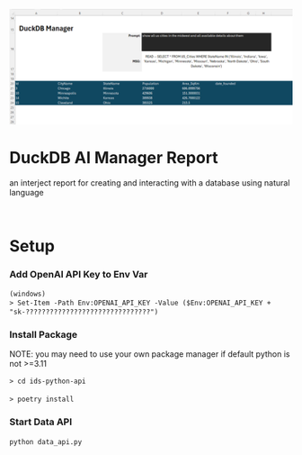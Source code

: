 ![alt](./ai_report.png)

# DuckDB AI Manager Report 
an interject report for creating and interacting with a database using natural language

<br>

# Setup

### Add OpenAI API Key to Env Var
```
(windows)
> Set-Item -Path Env:OPENAI_API_KEY -Value ($Env:OPENAI_API_KEY + "sk-???????????????????????????????")
```

### Install Package
NOTE: you may need to use your own package manager if default python is not >=3.11
```
> cd ids-python-api

> poetry install
```

### Start Data API
```
python data_api.py
```
